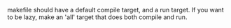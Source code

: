 makefile should have a default compile target, and a run target.
If you want to be lazy, make an 'all' target that does both compile and run.
